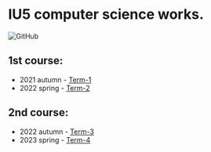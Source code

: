 # IU5 computer science works.
![GitHub](https://img.shields.io/github/license/DimaPermyakov/IU5?color=brightgreen)

## 1st course:
- 2021 autumn - [Term-1]()
- 2022 spring - [Term-2]()

## 2nd course:
- 2022 autumn - [Term-3]()
- 2023 spring - [Term-4]()

